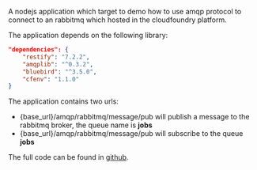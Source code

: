 A nodejs application which target to demo how to use amqp protocol to connect to an rabbitmq which hosted in the cloudfoundry platform.

The application depends on the following library:
```json
"dependencies": {
    "restify": "7.2.2",
    "amqplib": "^0.3.2",
    "bluebird": "^3.5.0",
    "cfenv": "1.1.0"
}
```

The application contains two urls:

- {base_url}/amqp/rabbitmq/message/pub will publish a message to the rabbitmq broker, the queue name is __jobs__
- {base_url}/amqp/rabbitmq/message/pub will subscribe to the queue __jobs__

The full code can be found in [github](https://github.com/diaolanshan/nodejs-pcf-rabbitmq-amqp).